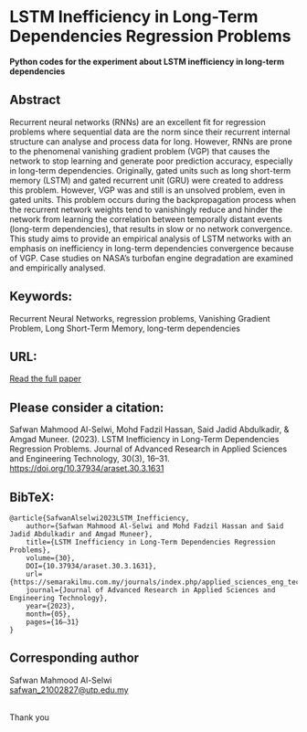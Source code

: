 # LSTM Inefficiency in Long-Term Dependencies Regression Problems
**Python codes for the experiment about LSTM inefficiency in long-term dependencies**

## Abstract
Recurrent neural networks (RNNs) are an excellent fit for regression problems where sequential data are the norm since their recurrent internal structure can analyse and process data for long. However, RNNs are prone to the phenomenal vanishing gradient problem (VGP) that causes the network to stop learning and generate poor prediction accuracy, especially in long-term dependencies. Originally, gated units such as long short-term memory (LSTM) and gated recurrent unit (GRU) were created to address this problem. However, VGP was and still is an unsolved problem, even in gated units. This problem occurs during the backpropagation process when the recurrent network weights tend to vanishingly reduce and hinder the network from learning the correlation between temporally distant events (long-term dependencies), that results in slow or no network convergence. This study aims to provide an empirical analysis of LSTM networks with an emphasis on inefficiency in long-term dependencies convergence because of VGP. Case studies on NASA’s turbofan engine degradation are examined and empirically analysed.

## Keywords: 
Recurrent Neural Networks, regression problems, Vanishing Gradient Problem, Long Short-Term Memory, long-term dependencies

## URL: 
[Read the full paper](https://semarakilmu.com.my/journals/index.php/applied_sciences_eng_tech/article/view/1477/1250)

## Please consider a citation:
Safwan Mahmood Al-Selwi, Mohd Fadzil Hassan, Said Jadid Abdulkadir, & Amgad Muneer. (2023). LSTM Inefficiency in Long-Term Dependencies Regression Problems. Journal of Advanced Research in Applied Sciences and Engineering Technology, 30(3), 16–31. https://doi.org/10.37934/araset.30.3.1631

## BibTeX:
```
@article{SafwanAlselwi2023LSTM_Inefficiency, 
	author={Safwan Mahmood Al-Selwi and Mohd Fadzil Hassan and Said Jadid Abdulkadir and Amgad Muneer}, 
	title={LSTM Inefficiency in Long-Term Dependencies Regression Problems}, 
	volume={30}, 
    DOI={10.37934/araset.30.3.1631},	
    url={https://semarakilmu.com.my/journals/index.php/applied_sciences_eng_tech/article/view/1477}, 
	journal={Journal of Advanced Research in Applied Sciences and Engineering Technology}, 
	year={2023}, 
	month={05}, 
	pages={16–31}
}
```

## Corresponding author
Safwan Mahmood Al-Selwi
<br>safwan_21002827@utp.edu.my

<br>Thank you
